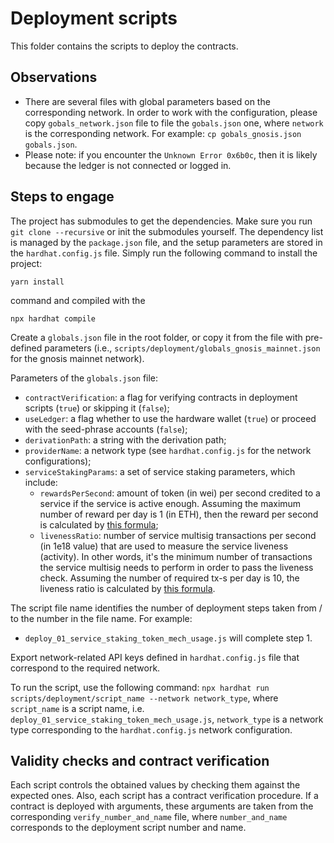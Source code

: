 # Deployment scripts

This folder contains the scripts to deploy the contracts.

## Observations
- There are several files with global parameters based on the corresponding network. In order to work with the configuration, please copy `gobals_network.json` file to file the `gobals.json` one, where `network` is the corresponding network. For example: `cp gobals_gnosis.json gobals.json`.
- Please note: if you encounter the `Unknown Error 0x6b0c`, then it is likely because the ledger is not connected or logged in.

## Steps to engage
The project has submodules to get the dependencies. Make sure you run `git clone --recursive` or init the submodules yourself.
The dependency list is managed by the `package.json` file, and the setup parameters are stored in the `hardhat.config.js` file.
Simply run the following command to install the project:
```
yarn install
```
command and compiled with the
```
npx hardhat compile
```

Create a `globals.json` file in the root folder, or copy it from the file with pre-defined parameters (i.e., `scripts/deployment/globals_gnosis_mainnet.json` for the gnosis mainnet network).

Parameters of the `globals.json` file:
- `contractVerification`: a flag for verifying contracts in deployment scripts (`true`) or skipping it (`false`);
- `useLedger`: a flag whether to use the hardware wallet (`true`) or proceed with the seed-phrase accounts (`false`);
- `derivationPath`: a string with the derivation path;
- `providerName`: a network type (see `hardhat.config.js` for the network configurations);
- `serviceStakingParams`: a set of service staking parameters, which include:
  - `rewardsPerSecond`: amount of token (in wei) per second credited to a service if the service is active enough. Assuming the maximum
    number of reward per day is 1 (in ETH), then the reward per second is calculated by
    [this formula](https://www.wolframalpha.com/input?i=1+*+10%5E18+%2F+%283600+*+24+*+7%29);
  - `livenessRatio`: number of service multisig transactions per second (in 1e18 value) that are used to measure the service
    liveness (activity). In other words, it's the minimum number of transactions the service multisig needs to perform in order
    to pass the liveness check. Assuming the number of required tx-s per day is 10, the liveness ratio is calculated by
    [this formula](https://www.wolframalpha.com/input?i=%28115740740740740+*+60+*+60+*+24%29+%2F+10%5E18).

The script file name identifies the number of deployment steps taken from / to the number in the file name. For example:
- `deploy_01_service_staking_token_mech_usage.js` will complete step 1.

Export network-related API keys defined in `hardhat.config.js` file that correspond to the required network.

To run the script, use the following command:
`npx hardhat run scripts/deployment/script_name --network network_type`,
where `script_name` is a script name, i.e. `deploy_01_service_staking_token_mech_usage.js`, `network_type` is a network type corresponding to the `hardhat.config.js` network configuration.

## Validity checks and contract verification
Each script controls the obtained values by checking them against the expected ones. Also, each script has a contract verification procedure.
If a contract is deployed with arguments, these arguments are taken from the corresponding `verify_number_and_name` file, where `number_and_name` corresponds to the deployment script number and name.

